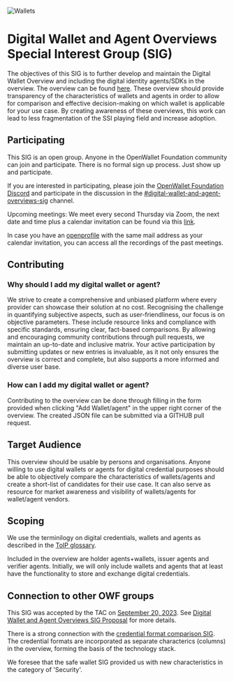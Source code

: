 ![Wallets](https://img.shields.io/endpoint?url=https%3A%2F%2Fraw.githubusercontent.com%2Fopenwallet-foundation%2Fdigital-wallet-and-agent-overviews-sig%2Fbadge-info%2Fwallets.json)

# Digital Wallet and Agent Overviews Special Interest Group (SIG)

The objectives of this SIG is to further develop and maintain the Digital Wallet Overview and including the digital identity agents/SDKs in the overview. The overview can be found [here](https://openwallet-foundation.github.io/digital-wallet-and-agent-overviews-sig/). These overview should provide transparency of the characteristics of wallets and agents in order to allow for comparison and effective decision-making on which wallet is applicable for your use case. By creating awareness of these overviews, this work can lead to less fragmentation of the SSI playing field and increase adoption.

## Participating

This SIG is an open group. Anyone in the OpenWallet Foundation community can join and participate. There is no formal sign up process. Just show up and participate.

If you are interested in participating, please join the [OpenWallet Foundation Discord](https://discord.gg/openwalletfoundation) and participate in the discussion in the [#digital-wallet-and-agent-overviews-sig](https://discord.com/channels/1022962884864643214/1154111877077532814) channel.

Upcoming meetings:
We meet every second Thursday via Zoom, the next date and time plus a calendar invitation can be found via this [link](https://zoom-lfx.platform.linuxfoundation.org/meeting/92821499615?password=bfd9bdad-249d-454e-97a5-727bc5fc2190).

In case you have an [openprofile](https://openprofile.dev/) with the same mail address as your calendar invitation, you can access all the recordings of the past meetings.

## Contributing

### Why should I add my digital wallet or agent?

We strive to create a comprehensive and unbiased platform where every provider can showcase their solution at no cost. Recognising the challenge in quantifying subjective aspects, such as user-friendliness, our focus is on objective parameters. These include resource links and compliance with specific standards, ensuring clear, fact-based comparisons. By allowing and encouraging community contributions through pull requests, we maintain an up-to-date and inclusive matrix. Your active participation by submitting updates or new entries is invaluable, as it not only ensures the overview is correct and complete, but also supports a more informed and diverse user base.

### How can I add my digital wallet or agent?
Contributing to the overview can be done through filling in the form provided when clicking "Add Wallet/agent" in the upper right corner of the overview. The created JSON file can be submitted via a GITHUB pull request.

## Target Audience

This overview should be usable by persons and organisations. Anyone willing to use digital wallets or agents for digital credential purposes should be able to objectively compare the characteristics of wallets/agents and create a short-list of candidates for their use case. It can also serve as resource for market awareness and visibility of wallets/agents for wallet/agent vendors.

## Scoping

We use the terminilogy on digital credentials, wallets and agents as described in the [ToIP glossary](https://docs.google.com/document/d/1fZByfuSOwszDRkE7ARQLeElSYmVznoOyJK4sxRvJpyM/edit).

Included in the overview are holder agents+wallets, issuer agents and verifier agents. Initially, we will only include wallets and agents that at least have the functionality to store and exchange digital credentials.

## Connection to other OWF groups

This SIG was accepted by the TAC on [September 20, 2023](../meetings/2023/2023-09-20.md). See [Digital Wallet and Agent Overviews SIG Proposal](https://github.com/openwallet-foundation/tac/issues/56) for more details.

There is a strong connection with the [credential format comparison SIG](https://github.com/openwallet-foundation/credential-format-comparison-sig). The credential formats are incorporated as separate characterics (columns) in the overview, forming the basis of the technology stack.

We foresee that the safe wallet SIG provided us with new characteristics in the category of 'Security'.
